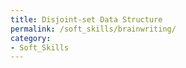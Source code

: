 ```yaml
---
title: Disjoint-set Data Structure
permalink: /soft_skills/brainwriting/
category: 
- Soft_Skills
---
```

